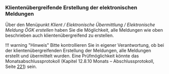 ### Klientenübergreifende Erstellung der elektronischen Meldungen

Über den Menüpunkt *Klient / Elektronische Übermittlung / Elektronische Meldung ÖGK erstellen* haben Sie die Möglichkeit, alle Meldungen wie oben beschrieben auch klientenübergreifend zu erstellen.

!!! warning "Hinweis"
    Bitte kontrollieren Sie in eigener Verantwortung, ob bei der klientenübergreifenden Erstellung der Meldungen, alle Meldungen erstellt und übermittelt wurden. Eine Prüfmöglichkeit könnte das Monatsabschlussprotokoll (Kapitel 12.8.10 Monats – Abschlussprotokoll, Seite [221](#monats-abschlussprotokoll)) sein.